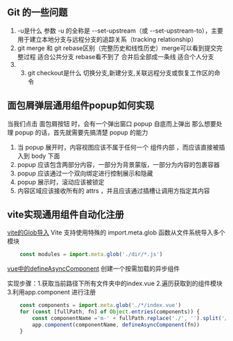 ## Git 的一些问题
1. -u是什么 参数 -u 的全称是 --set-upstream（或 --set-upstream-to），主要用于建立本地分支与远程分支的追踪关系（tracking relationship）
2. git merge 和 git rebase区别（完整历史和线性历史）merge可以看到提交完整过程 适合公共分支 rebase看不到了 合并后全部成一条线 适合个人分支
3. 3. git checkout是什么 切换分支,新建分支,关联远程分支或恢复工作区的命令

## 面包屑弹层通用组件popup如何实现
当我们点击 面包屑按钮 时，会有一个弹出窗口 popup 自底而上弹出
那么想要处理 popup 的话，首先就需要先搞清楚 popup 的能力
1. 当 popup 展开时，内容视图应该不属于任何一个 组件内部 ，而应该直接被插入到 body 下面
2. popup 应该包含两部分内容，一部分为背景蒙版，一部分为内容的包裹容器
3. popup 应该通过一个双向绑定进行控制展示和隐藏
4. popup 展示时，滚动应该被锁定
5. 内容区域应该接收所有的 attrs ，并且应该通过插槽让调用方指定其内容

## vite实现通用组件自动化注册
[vite的Glob导入](https://cn.vite.dev/guide/features.html#glob-import)
Vite 支持使用特殊的 import.meta.glob 函数从文件系统导入多个模块
```js
    const modules = import.meta.glob('./dir/*.js')
```
[vue中的defineAsyncComponent](https://cn.vuejs.org/guide/components/async)
创建一个按需加载的异步组件

实现步骤：1.获取当前路径下所有文件夹中的index.vue
         2.遍历获取到的组件模块 
         3.利用app.component 进行注册
```js
    const components = import.meta.glob('./*/index.vue')
    for (const [fullPath, fn] of Object.entries(components)) {
        const componentName ='m-' + fullPath.replace('./', '').split('/')[0]
        app.component(componentName, defineAsyncComponent(fn))
    }
```
         

